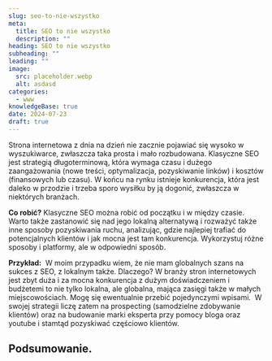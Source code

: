 ```yaml
---
slug: seo-to-nie-wszystko
meta:
  title: SEO to nie wszystko
  description: ""
heading: SEO to nie wszystko
subheading: ""
leading: ""
image:
  src: placeholder.webp
  alt: asdasd
categories:
  - www
knowledgeBase: true
date: 2024-07-23
draft: true
---
```


Strona internetowa z dnia na dzień nie zacznie pojawiać się wysoko w wyszukiwarce, zwłaszcza taka prosta i mało rozbudowana. Klasyczne SEO jest strategią długoterminową, która wymaga czasu i dużego zaangażowania (nowe treści, optymalizacja, pozyskiwanie linków) i kosztów (finansowych lub czasu). W końcu na rynku istnieje konkurencja, która jest daleko w przodzie i trzeba sporo wysiłku by ją dogonić, zwłaszcza w niektórych branżach.

**Co robić?** Klasyczne SEO można robić od początku i w między czasie. Warto także zastanowić się nad jego lokalną alternatywą i rozważyć także inne sposoby pozyskiwania ruchu, analizując, gdzie najlepiej trafiać do potencjalnych klientów i jak mocna jest tam konkurencja. Wykorzystuj różne sposoby i platformy, ale w odpowiedni sposób.

**Przykład:**  W moim przypadku wiem, że nie mam globalnych szans na sukces z SEO, z lokalnym także. Dlaczego? W branży stron internetowych jest zbyt duża i za mocna konkurencja z dużym doświadczeniem i budżetemi to nie tylko lokalna, ale globalna, mająca zasięgi także w małych miejscowościach. Mogę się ewentualnie przebić pojedynczymi wpisami.  W swojej strategii liczę zatem na prospecting (samodzielne zdobywanie klientów) oraz na budowanie marki eksperta przy pomocy bloga oraz youtube i stamtąd pozyskiwać częściowo klientów.

## Podsumowanie.
